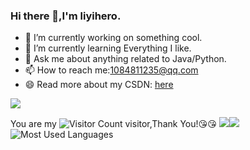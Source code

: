 ### Hi there 👋,I'm liyihero.

- 🔭 I’m currently working on something cool.
- 🌱 I’m currently learning Everything I like.
- 💬 Ask me about anything related to Java/Python.
- 📫 How to reach me:1084811235@qq.com
- 😄 Read more about my CSDN: [here](https://blog.csdn.net/hero010605?type=blog)

![](https://github-readme-stats.vercel.app/api?username=liyihero&show_icons=true&theme=transparent)

You are my ![Visitor Count](https://profile-counter.glitch.me/liyihero/count.svg) visitor,Thank You!:kissing_heart::kissing_heart:
![](https://img.shields.io/badge/Java-ED8B00?style=for-the-badge&logo=openjdk&logoColor=white)![](https://img.shields.io/badge/Python-3776AB?style=for-the-badge&logo=python&logoColor=white)
![Most Used Languages](https://github-readme-stats.vercel.app/api/top-langs/?username=liyihero&theme=dark&layout=compact)

